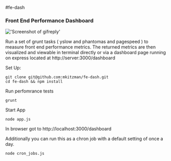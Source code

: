 #fe-dash
### Front End Performance Dashboard

!['Screenshot of gifreply'](http://i.imgur.com/a2DwvGd.png)

Run a set of grunt tasks ( yslow and phantomas and pagespeed ) to measure front end performance metrics. The returned metrics are then visualized and viewable in terminal directly or via a dashboard page running on express located at http://server:3000/dashboard


Set Up:
```
git clone git@github.com:mkitzman/fe-dash.git
cd fe-dash && npm install
```

Run perfomrance tests
```
grunt
```

Start App
```
node app.js
```
In browser got to http://localhost:3000/dashboard

Additionally you can run this as a chron job with a default setting of once a day.
```
node cron_jobs.js
```




